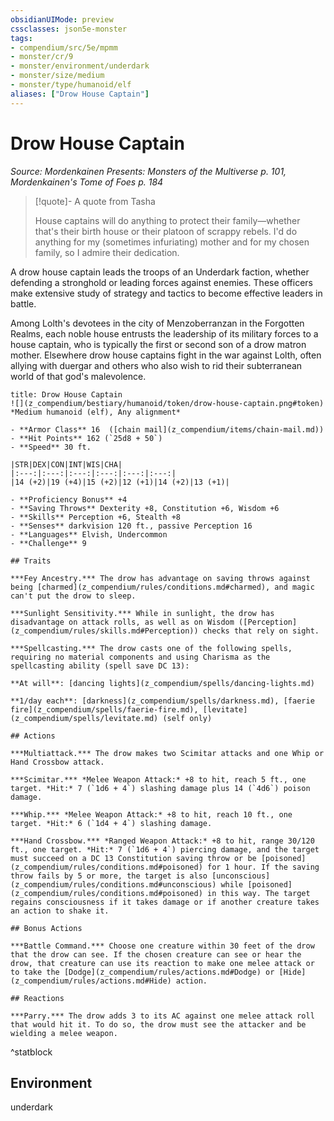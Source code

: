 ```yaml
---
obsidianUIMode: preview
cssclasses: json5e-monster
tags:
- compendium/src/5e/mpmm
- monster/cr/9
- monster/environment/underdark
- monster/size/medium
- monster/type/humanoid/elf
aliases: ["Drow House Captain"]
---
```

# Drow House Captain
*Source: Mordenkainen Presents: Monsters of the Multiverse p. 101, Mordenkainen's Tome of Foes p. 184*  

> [!quote]- A quote from Tasha  
> 
> House captains will do anything to protect their family—whether that's their birth house or their platoon of scrappy rebels. I'd do anything for my (sometimes infuriating) mother and for my chosen family, so I admire their dedication.

A drow house captain leads the troops of an Underdark faction, whether defending a stronghold or leading forces against enemies. These officers make extensive study of strategy and tactics to become effective leaders in battle.

Among Lolth's devotees in the city of Menzoberranzan in the Forgotten Realms, each noble house entrusts the leadership of its military forces to a house captain, who is typically the first or second son of a drow matron mother. Elsewhere drow house captains fight in the war against Lolth, often allying with duergar and others who also wish to rid their subterranean world of that god's malevolence.

```ad-statblock
title: Drow House Captain
![](z_compendium/bestiary/humanoid/token/drow-house-captain.png#token)
*Medium humanoid (elf), Any alignment*

- **Armor Class** 16  ([chain mail](z_compendium/items/chain-mail.md))
- **Hit Points** 162 (`25d8 + 50`)
- **Speed** 30 ft.

|STR|DEX|CON|INT|WIS|CHA|
|:---:|:---:|:---:|:---:|:---:|:---:|
|14 (+2)|19 (+4)|15 (+2)|12 (+1)|14 (+2)|13 (+1)|

- **Proficiency Bonus** +4
- **Saving Throws** Dexterity +8, Constitution +6, Wisdom +6
- **Skills** Perception +6, Stealth +8
- **Senses** darkvision 120 ft., passive Perception 16
- **Languages** Elvish, Undercommon
- **Challenge** 9

## Traits

***Fey Ancestry.*** The drow has advantage on saving throws against being [charmed](z_compendium/rules/conditions.md#charmed), and magic can't put the drow to sleep.

***Sunlight Sensitivity.*** While in sunlight, the drow has disadvantage on attack rolls, as well as on Wisdom ([Perception](z_compendium/rules/skills.md#Perception)) checks that rely on sight.

***Spellcasting.*** The drow casts one of the following spells, requiring no material components and using Charisma as the spellcasting ability (spell save DC 13):

**At will**: [dancing lights](z_compendium/spells/dancing-lights.md)

**1/day each**: [darkness](z_compendium/spells/darkness.md), [faerie fire](z_compendium/spells/faerie-fire.md), [levitate](z_compendium/spells/levitate.md) (self only)

## Actions

***Multiattack.*** The drow makes two Scimitar attacks and one Whip or Hand Crossbow attack.

***Scimitar.*** *Melee Weapon Attack:* +8 to hit, reach 5 ft., one target. *Hit:* 7 (`1d6 + 4`) slashing damage plus 14 (`4d6`) poison damage.

***Whip.*** *Melee Weapon Attack:* +8 to hit, reach 10 ft., one target. *Hit:* 6 (`1d4 + 4`) slashing damage.

***Hand Crossbow.*** *Ranged Weapon Attack:* +8 to hit, range 30/120 ft., one target. *Hit:* 7 (`1d6 + 4`) piercing damage, and the target must succeed on a DC 13 Constitution saving throw or be [poisoned](z_compendium/rules/conditions.md#poisoned) for 1 hour. If the saving throw fails by 5 or more, the target is also [unconscious](z_compendium/rules/conditions.md#unconscious) while [poisoned](z_compendium/rules/conditions.md#poisoned) in this way. The target regains consciousness if it takes damage or if another creature takes an action to shake it.

## Bonus Actions

***Battle Command.*** Choose one creature within 30 feet of the drow that the drow can see. If the chosen creature can see or hear the drow, that creature can use its reaction to make one melee attack or to take the [Dodge](z_compendium/rules/actions.md#Dodge) or [Hide](z_compendium/rules/actions.md#Hide) action.

## Reactions

***Parry.*** The drow adds 3 to its AC against one melee attack roll that would hit it. To do so, the drow must see the attacker and be wielding a melee weapon.
```
^statblock

## Environment

underdark